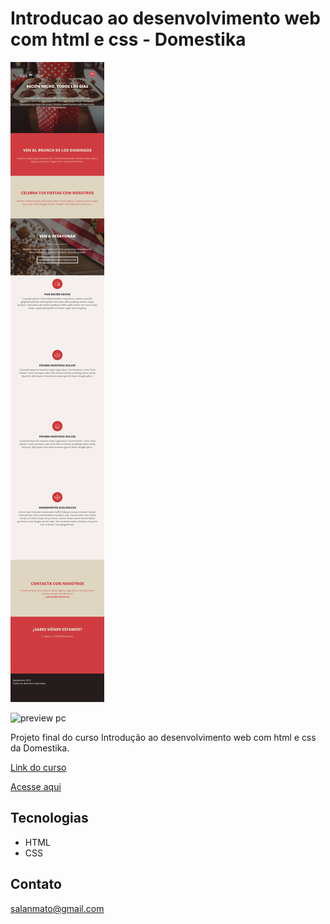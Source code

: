 # Introducao ao desenvolvimento web com html e css - Domestika

![preview mobile](./Github/mobile.png)

![preview pc](./Github/pc.png)

Projeto final do curso Introdução ao desenvolvimento web com html e css da Domestika.

[Link do curso](https://www.domestika.org/pt/courses/74-introducao-ao-desenvolvimento-de-web-responsive-com-html-e-css)


[Acesse aqui](https://salanmato.github.io/nlw-esports-explorer/)

## Tecnologias
- HTML
- CSS

## Contato 

salanmato@gmail.com